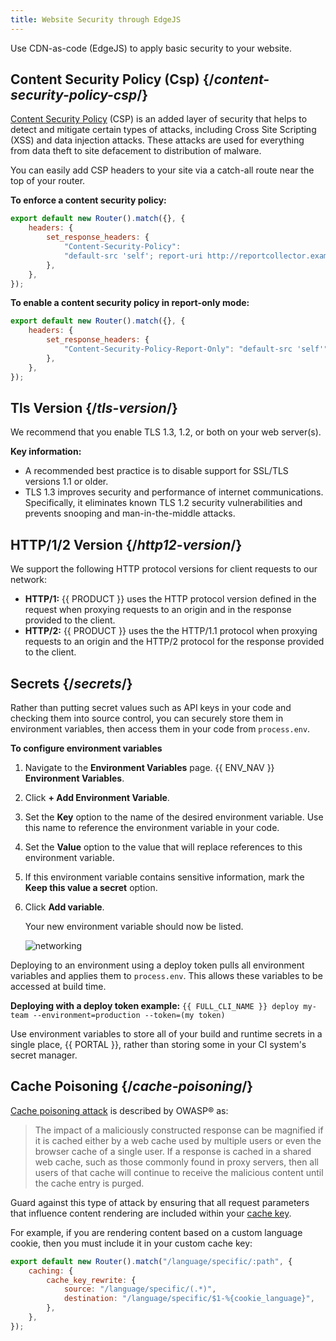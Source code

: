 ```yaml
---
title: Website Security through EdgeJS
---
```


Use CDN-as-code (EdgeJS) to apply basic security to your website.

## Content Security Policy (Csp) {/*content-security-policy-csp*/}

[Content Security Policy](https://developer.mozilla.org/en-US/docs/Web/HTTP/CSP) (CSP) is an added layer of security that helps to detect and mitigate certain types of attacks, including Cross Site Scripting (XSS) and data injection attacks. These attacks are used for everything from data theft to site defacement to distribution of malware.

You can easily add CSP headers to your site via a catch-all route near the top of your router.

**To enforce a content security policy:**

```js filename="./routes.js"
export default new Router().match({}, {
    headers: {
        set_response_headers: {
            "Content-Security-Policy":
            "default-src 'self'; report-uri http://reportcollector.example.com/collector.cgi",
        },
    },
});
```

**To enable a content security policy in report-only mode:**

```js filename="./routes.js"
export default new Router().match({}, {
    headers: {
        set_response_headers: {
            "Content-Security-Policy-Report-Only": "default-src 'self'",
        },
    },
});
```
<!--## Basic Authentication {/*basic-authentication*/}

You can add basic authentication to your site using the `requireBasicAuth` router method. For example, add the following to the top of your router:

```js
router.requireBasicAuth({
  username: process.env.BASIC_AUTH_USERNAME,
  password: process.env.BASIC_AUTH_PASSWORD,
})
```

Then, add `BASIC_AUTH_USERNAME` and `BASIC_AUTH_PASSWORD` environment variables to each environment that should enforce
basic authentication. Any environment without those environment variables will not enforce basic authentication.

Once deployed, the router will return 403 Forbidden for requests that have the incorrect basic authentication token, and 401 Unauthorized for requests that have no basic authentication token.

## Ssl {/*ssl*/}

By default {{ PRODUCT_NAME }} only serves traffic over the `https` protocol. It automatically redirects `http` requests to the same URL, including any query strings, on `https`.

We strongly discourage the use of `http` protocol, but if you _must_ enable it, then you can do so by adding `protocol: 'http'` to your route criteria. For example:

```js
// routes.js

// Respond to Let's Encrypt HTTP-01 challenge.
router.match(
  {
    protocol: 'http',
    path: '/.well-known/acme-challenge/<your token>',
  },
  ({ send }) => {
    send('<token value>')
  },
)
```

If you want the route to match both `http` and `https` protocols you can match on `protocol: /^https?$/`. If no route is matched on `http` protocol then {{ PRODUCT_NAME }} will fallback on its default behavior of automatically redirecting the request to `https`.

Additionally:

- A request's protocol can be determined by reading the [`{{ HEADER_PREFIX }}-protocol`](/guides/performance/request#request-headers) request header.
- During local development all requests will appear secure by default. To test your router for `http` protocol matching you must either set the `local_{{ COOKIE_PREFIX }}_emulate_http_protocol` cookie to `true` (if using a browser) or send an `{{ HEADER_PREFIX }}-protocol` request header set to `http`.
-->

## Tls Version {/*tls-version*/}

We recommend that you enable TLS 1.3, 1.2, or both on your web server(s). 

**Key information:**
-   A recommended best practice is to disable support for SSL/TLS versions 1.1 or older.
-   TLS 1.3 improves security and performance of internet communications. Specifically, it eliminates known TLS 1.2 security vulnerabilities and prevents snooping and man-in-the-middle attacks.

## HTTP/1/2 Version {/*http12-version*/}

We support the following HTTP protocol versions for client requests to our network:
-   **HTTP/1:** {{ PRODUCT }} uses the HTTP protocol version defined in the request when proxying requests to an origin and in the response provided to the client.
-   **HTTP/2:** {{ PRODUCT }} uses the the HTTP/1.1 protocol when proxying requests to an origin and the HTTP/2 protocol for the response provided to the client.

## Secrets {/*secrets*/}

Rather than putting secret values such as API keys in your code and checking them into source control, you can securely
store them in environment variables, then access them in your code from `process.env`. 

**To configure environment variables**

1.  Navigate to the **Environment Variables** page.
    {{ ENV_NAV }} **Environment Variables**.
2.  Click **+ Add Environment Variable**.
3.  Set the **Key** option to the name of the desired environment variable. Use this name to reference the environment variable in your code.
4.  Set the **Value** option to the value that will replace references to this environment variable.
5.  If this environment variable contains sensitive information, mark the **Keep this value a secret** option.
6.  Click **Add variable**.

    Your new environment variable should now be listed.

    ![networking](/images/security/environment-variables.png?width=700)

Deploying to an environment using a deploy token pulls all environment variables and applies them to `process.env`. This allows these variables to be accessed at build time. 

**Deploying with a deploy token example:** `{{ FULL_CLI_NAME }} deploy my-team --environment=production --token=(my token)`

Use environment variables to store all of your build and runtime secrets in a single place, {{ PORTAL }}, rather than storing some in your CI system's secret manager.

## Cache Poisoning {/*cache-poisoning*/}

[Cache poisoning attack](https://owasp.org/www-community/attacks/Cache_Poisoning) is described by OWASP&reg; as:

> The impact of a maliciously constructed response can be magnified if it is cached either by a web cache used by multiple users or even the browser cache of a single user. If a response is cached in a shared web cache, such as those commonly found in proxy servers, then all users of that cache will continue to receive the malicious content until the cache entry is purged.

Guard against this type of attack by ensuring that all request parameters that influence content rendering are included within your [cache key](/guides/performance/caching/cache_key). 

For example, if you are rendering content based on a custom language cookie, then you must include it in your custom cache key:

```js filename="./routes.js"
export default new Router().match("/language/specific/:path", {
    caching: {
        cache_key_rewrite: {
            source: "/language/specific/(.*)",
            destination: "/language/specific/$1-%{cookie_language}",
        },
    },
});
```
<!--
## Bot Detection {/*bot-detection*/}

{{ PRODUCT_NAME }} examines the `user-agent` header in an incoming request to determine if it includes a string that indicates if it is a bot, and if so, injects `1` in the `{{ HEADER_PREFIX }}-device-is-bot` request header, which will be visible to your server code. If the `user-agent` header does not include any of the strings indicating a bot, a `0` value is injected.

### User Agents and Bots {/*user-agents-and-bots*/}

The following table list the user agents that {{ PRODUCT_NAME }} examines and describes the corresponding bots.

| User Agent              | Bot Description                                                                                                                                                                                                                                 |
| ----------------------- | ----------------------------------------------------------------------------------------------------------------------------------------------------------------------------------------------------------------------------------------------- |
| embedly                 | Embed.ly web crawler bot that performs HTTP requests most often in automatic mode.                                                                                                                                                              |
| facebookexternalhit     | Facebook bot that crawls the HTML of social plugins, apps, and websites shared on Facebook. The bot gathers and caches data (title, description, thumbnail image) about the shared content and presents the data as a preview.                  |
| flipboard               | Flipboard Proxy Service bot that runs in response to a user request for the service to scan a social media feed such as Twitter, and construct a processed feed of items to deliver in real time.                                               |
| googlepagesspeed        | Google bot that assists in ranking search results based on page load speed.                                                                                                                                                                     |
| Google web/snippet      | Google+ Enterprise bot that extracts high-level data from a URL posted on Google+ Enterprise and presents the data as a snippet of the URL.                                                                                                     |
| headless                | Bots, usually scripts, that run on a scheduled basis or are triggered from an external system. Headless bots usually perform activities like sending alerts or daily digest messages. The scripts usually run for a short time, then terminate. |
| ia_archiver             | Amazon Alexa bot that crawls web sites for issues related to Amazon's Site Audit service.                                                                                                                                                       |
| outbrain                | Outbrain Recommendation Platform chat bot.                                                                                                                                                                                                      |
| pinterest               | Automated Pinterest bot that creates boards and schedules pins to post to customer accounts.                                                                                                                                                    |
| prerender               | Prerender.io hosted service bot that produces an easily crawled version of dynamically rendered pages, allowing indexing by search engines.                                                                                                     |
| preview                 | Yahoo bot that extracts data (title, description, thumbnail images) from a URL embedded in an email and presents the data as a preview of the URL                                                                                               |
| qwantify                | Web crawler bot that indexes content for the Qwant search engine.                                                                                                                                                                               |
| scanner                 | Bots that analyze how well your website and its security measures respond to various bot threats.                                                                                                                                               |
| slurp                   | Yahoo Search bot for crawling and indexing web page information.                                                                                                                                                                                |
| spider                  | General purpose automated bots that crawl the web to index web page information.                                                                                                                                                                |
| tumblr                  | Tumblr bot that performs automated HTTP requests as a web crawler.                                                                                                                                                                              |
| vkshare                 | VK social network bot that performs automated HTTP requests usually as a web crawler.                                                                                                                                                           |
| w3c_validator           | W3C bot that checks Web documents in formats like HTML and XHTML for conformance to W3C Recommendations and other standards.                                                                                                                    |
| whatsapp                | Whatsapp platform chat bot.                                                                                                                                                                                                                     |
| xing-contenttabreceiver | Xing social network crawler bot that indexes content for the Xing social network.                                                                                                                                                               |
| yahoo                   | Another Yahoo Search robot for crawling and indexing web page information.                                                                                                                                                                      |

If the set of bots detected by {{ PRODUCT_NAME }} is not sufficient for your needs, you can easily add your own bot detection through [EdgeJS](/guides/performance/cdn_as_code) and its [`match`](/docs/api/core/classes/router_Router.default.html#match) and [`setRequestHeader`](/docs/api/core/classes/router_RouteHelper.default.html#setRequestHeader) APIs:

```js
router.match(
  {
    headers: {
      'user-agent': /^regex-for-your-bot-detection$/i,
    },
  },
  ({ setRequestHeader }) => {
    setRequestHeader('my-bot-detection-is-bot', '1')
  },
)
// ... all your other routes go here and they can match on `my-bot-detection-is-bot: 1`
```

The above code will match all the routes that even have a `user-agent` header and then inject the `my-bot-detection-is-bot` when the value of the user agent header matches the given regex. Once the header has been injected, the later routes can test for it and implement bot handling. Or, you could just let the header be sent upstream for your backend to handle it.
-->
